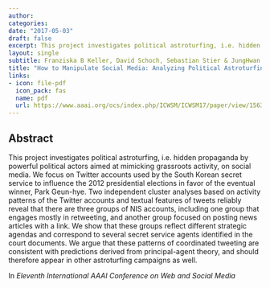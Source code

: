 ```yaml
---
author: 
categories:
date: "2017-05-03"
draft: false
excerpt: This project investigates political astroturfing, i.e. hidden propaganda by powerful political actors aimed at mimicking grassroots activity, on social media. We focus on Twitter accounts used by the South Korean secret service to influence the 2012 presidential elections in favor of the eventual winner, Park Geun-hye...
layout: single
subtitle: Franziska B Keller, David Schoch, Sebastian Stier & JungHwan Yang
title: "How to Manipulate Social Media: Analyzing Political Astroturfing Using Ground Truth Data from South Korea"
links:
- icon: file-pdf
  icon_pack: fas
  name: pdf 
  url: https://www.aaai.org/ocs/index.php/ICWSM/ICWSM17/paper/view/15638/14870
---
```


## Abstract 
This project investigates political astroturfing, i.e. hidden propaganda by powerful political actors aimed at mimicking grassroots activity, on social media. We focus on Twitter accounts used by the South Korean secret service to influence the 2012 presidential elections in favor of the eventual winner, Park Geun-hye. Two independent cluster analyses based on activity patterns of the Twitter accounts and textual features of tweets reliably reveal that there are three groups of NIS accounts, including one group that engages mostly in retweeting, and another group focused on posting news articles with a link. We show that these groups reflect different strategic agendas and correspond to several secret service agents identified in the court documents. We argue that these patterns of coordinated tweeting are consistent with predictions derived from principal-agent theory, and should therefore appear in other astroturfing campaigns as well.

In *Eleventh International AAAI Conference on Web and Social Media*